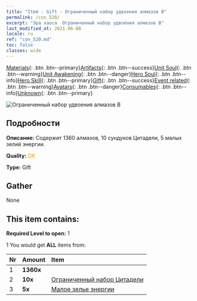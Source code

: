 ```yaml
---
title: "Item - Gift - Ограниченный набор удвоения алмазов B"
permalink: /con_520/
excerpt: "Эра хаоса  Ограниченный набор удвоения алмазов B"
last_modified_at: 2021-06-08
locale: ru
ref: "con_520.md"
toc: false
classes: wide
---
```

 [Materials](/ItemsRU/){: .btn .btn--primary}[Artifacts](/ItemsRU/Artifacts/){: .btn .btn--success}[Unit Soul](/ItemsRU/UnitSoul/){: .btn .btn--warning}[Unit Awakening](/ItemsRU/UnitAwakening/){: .btn .btn--danger}[Hero Soul](/ItemsRU/HeroSoul/){: .btn .btn--info}[Hero Skill](/ItemsRU/HeroSkill/){: .btn .btn--primary}[Gift](/ItemsRU/Gift/){: .btn .btn--success}[Event related](/ItemsRU/Events/){: .btn .btn--warning}[Avatars](/ItemsRU/Avatars/){: .btn .btn--danger}[Consumables](/ItemsRU/Consumables/){: .btn .btn--info}[Unknown](/ItemsRU/Unknown/){: .btn .btn--primary}

 ![Ограниченный набор удвоения алмазов B](/images/t/i_907195.png)

## Подробности
 **Описание:** Содержит 1360 алмазов, 10 сундуков Цитадели, 5 малых зелий энергии.

 **Quality:** <span style="color: #FF8C00">OK</span>

 **Type:** Gift

## Gather

  None

## This item contains:

 **Required Level to open:** 1

 1 You would get **ALL** items  from:

  | Nr | Amount |     Item    |
  |:---|:-------|:------------|
  | 1 |  **1360x** | <i class="fas fa-gem"/> |  | 
  | 2 |  **10x** | [Ограниченный набор Цитадели](/ItemsRU/con_2103/) |  | 
  | 3 |  **5x** | [Малое зелье энергии](/ItemsRU/con_704/) |  | 
